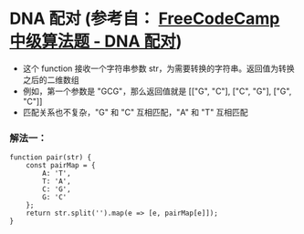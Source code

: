 # DNA 配对 (参考自： [FreeCodeCamp 中级算法题 - DNA 配对](https://singsing.io/blog/fcc/intermediate-dna-pairing/#more))

* 这个 function 接收一个字符串参数 str，为需要转换的字符串。返回值为转换之后的二维数组
* 例如，第一个参数是 "GCG"，那么返回值就是 [["G", "C"], ["C", "G"], ["G", "C"]]
* 匹配关系也不复杂，"G" 和 "C" 互相匹配，"A" 和 "T" 互相匹配
### 解法一：
```
function pair(str) {
    const pairMap = {
        A: 'T',
        T: 'A',
        C: 'G',
        G: 'C'
    };
    return str.split('').map(e => [e, pairMap[e]]);
}
```